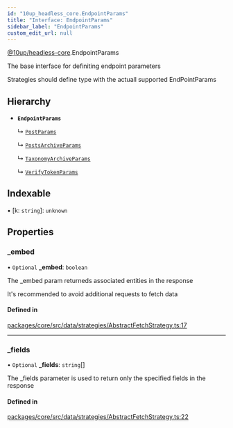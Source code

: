 ```yaml
---
id: "10up_headless_core.EndpointParams"
title: "Interface: EndpointParams"
sidebar_label: "EndpointParams"
custom_edit_url: null
---
```


[@10up/headless-core](../modules/10up_headless_core.md).EndpointParams

The base interface for definiting endpoint parameters

Strategies should define type with the actuall supported EndPointParams

## Hierarchy

- **`EndpointParams`**

  ↳ [`PostParams`](10up_headless_core.PostParams.md)

  ↳ [`PostsArchiveParams`](10up_headless_core.PostsArchiveParams.md)

  ↳ [`TaxonomyArchiveParams`](10up_headless_core.TaxonomyArchiveParams.md)

  ↳ [`VerifyTokenParams`](10up_headless_core.VerifyTokenParams.md)

## Indexable

▪ [k: `string`]: `unknown`

## Properties

### \_embed

• `Optional` **\_embed**: `boolean`

The _embed param returneds associated entities in the response

It's recommended to avoid additional requests to fetch data

#### Defined in

[packages/core/src/data/strategies/AbstractFetchStrategy.ts:17](https://github.com/10up/headless/blob/32c3bf4/packages/core/src/data/strategies/AbstractFetchStrategy.ts#L17)

___

### \_fields

• `Optional` **\_fields**: `string`[]

The _fields parameter is used to return only the specified fields in the response

#### Defined in

[packages/core/src/data/strategies/AbstractFetchStrategy.ts:22](https://github.com/10up/headless/blob/32c3bf4/packages/core/src/data/strategies/AbstractFetchStrategy.ts#L22)
